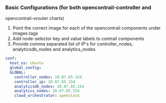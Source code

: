### Basic Configurations (for both opencontrail-controller and
opencontrail-vrouter charts)

  1. Point the correct image for each of the opencontrail components
    under images.tags
  2. Add node-selector key and value labels to contrail components
  3. Provide comma separated list of IP's for controller_nodes, analyticsdb_nodes
  and analytics_nodes
  ```yaml
  conf:
    host_os: ubuntu
    global_config:
    GLOBAL:
      controller_nodes: 10.87.65.154
      controller_ip: 10.87.65.154
      analyticsdb_nodes: 10.87.65.154
      analytics_nodes: 10.87.65.154
      cloud_orchestrator: openstack
  ```
